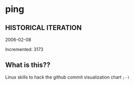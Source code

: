 # ping

## HISTORICAL ITERATION
2006-02-08

Incremented: 3173

## What is this?? 
Linux skills to hack the github commit visualization chart `;-)`
